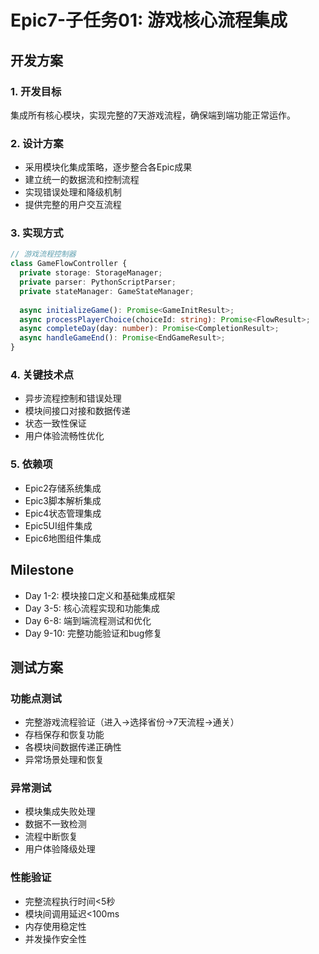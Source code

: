 # Epic7-子任务01: 游戏核心流程集成

## 开发方案

### 1. 开发目标
集成所有核心模块，实现完整的7天游戏流程，确保端到端功能正常运作。

### 2. 设计方案
- 采用模块化集成策略，逐步整合各Epic成果
- 建立统一的数据流和控制流程
- 实现错误处理和降级机制
- 提供完整的用户交互流程

### 3. 实现方式
```typescript
// 游戏流程控制器
class GameFlowController {
  private storage: StorageManager;
  private parser: PythonScriptParser;
  private stateManager: GameStateManager;
  
  async initializeGame(): Promise<GameInitResult>;
  async processPlayerChoice(choiceId: string): Promise<FlowResult>;
  async completeDay(day: number): Promise<CompletionResult>;
  async handleGameEnd(): Promise<EndGameResult>;
}
```

### 4. 关键技术点
- 异步流程控制和错误处理
- 模块间接口对接和数据传递
- 状态一致性保证
- 用户体验流畅性优化

### 5. 依赖项
- Epic2存储系统集成
- Epic3脚本解析集成
- Epic4状态管理集成
- Epic5UI组件集成
- Epic6地图组件集成

## Milestone

- Day 1-2: 模块接口定义和基础集成框架
- Day 3-5: 核心流程实现和功能集成
- Day 6-8: 端到端流程测试和优化
- Day 9-10: 完整功能验证和bug修复

## 测试方案

### 功能点测试
- 完整游戏流程验证（进入→选择省份→7天流程→通关）
- 存档保存和恢复功能
- 各模块间数据传递正确性
- 异常场景处理和恢复

### 异常测试
- 模块集成失败处理
- 数据不一致检测
- 流程中断恢复
- 用户体验降级处理

### 性能验证
- 完整流程执行时间<5秒
- 模块间调用延迟<100ms
- 内存使用稳定性
- 并发操作安全性